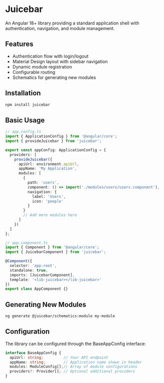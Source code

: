 # Juicebar

An Angular 18+ library providing a standard application shell with authentication, navigation, and module management.

## Features
- Authentication flow with login/logout
- Material Design layout with sidebar navigation
- Dynamic module registration
- Configurable routing
- Schematics for generating new modules

## Installation
```bash
npm install juicebar
```

## Basic Usage

```typescript
// app.config.ts
import { ApplicationConfig } from '@angular/core';
import { provideJuicebar } from 'juicebar';

export const appConfig: ApplicationConfig = {
  providers: [
    provideJuicebar({
      apiUrl: environment.apiUrl,
      appName: 'My Application',
      modules: [
        {
          path: 'users',
          component: () => import('./modules/users/users.component'),
          navigation: {
            label: 'Users',
            icon: 'people'
          }
        }
        // Add more modules here
      ]
    })
  ]
};

// app.component.ts
import { Component } from '@angular/core';
import { JuicebarComponent } from 'juicebar';

@Component({
  selector: 'app-root',
  standalone: true,
  imports: [JuicebarComponent],
  template: '<lib-juicebar></lib-juicebar>'
})
export class AppComponent {}
```

## Generating New Modules
```bash
ng generate @juicebar/schematics:module my-module
```

## Configuration
The library can be configured through the BaseAppConfig interface:
```typescript
interface BaseAppConfig {
  apiUrl: string;         // Your API endpoint
  appName: string;        // Application name shown in header
  modules: ModuleConfig[];// Array of module configurations
  providers?: Provider[]; // Optional additional providers
}
```
